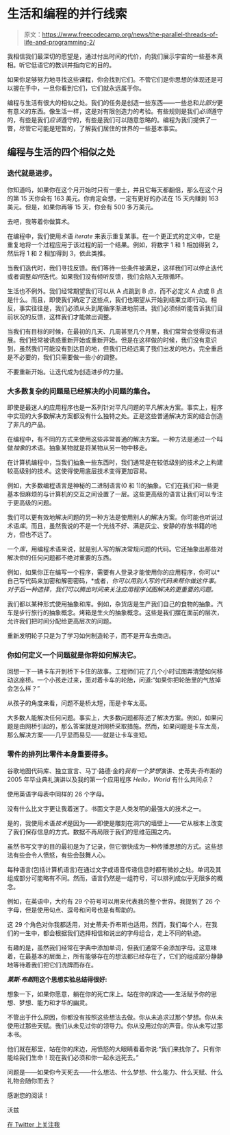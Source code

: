 # 生活和编程的并行线索

> 原文：<https://www.freecodecamp.org/news/the-parallel-threads-of-life-and-programming-2/>

我相信我们最深切的愿望是，通过付出时间的代价，向我们展示宇宙的一些基本真相。听它低语它的教训并指向它的目的。

如果你足够努力地寻找这些课程，你会找到它们。不管它们是你思想的体现还是可以握在手中，一旦你看到它们，它们就永远属于你。

编程与生活有很大的相似之处。我们的任务是创造一些东西——一些总和*比部分*更有意义的东西。像生活一样，这是对有限创造力的考验。有些规则是我们*必须*遵守的，有些是我们*应该*遵守的，有些是我们可以随意忽略的。编程为我们提供了一瞥，尽管它可能是短暂的，了解我们居住的世界的一些基本事实。

## 编程与生活的四个相似之处

### 迭代就是进步。

你知道吗，如果你在这个月开始时只有一便士，并且它每天都翻倍，那么在这个月的第 15 天你会有 163 美元。你肯定会想，一定有更好的办法在 15 天内赚到 163 美元。但是，如果你再等 15 天，你会有 500 多万美元。

去吧，我等着你做算术。

在编程中，我们使用术语 *iterate* 来表示重复某事。在一个更正式的定义中，它是重复地将一个过程应用于该过程的前一个结果。例如，将数字 1 和 1 相加得到 2，然后将 1 和 2 相加得到 3，依此类推。

当我们迭代时，我们寻找反馈。我们等待一些条件被满足，这样我们可以停止迭代或者调整*如何*迭代。如果我们没有倾听反馈，我们会陷入无限循环。

生活也不例外。我们经常期望我们可以从 A 点跳到 B 点，而不必定义 A 点或 B 点是什么。而且，即使我们确定了这些点，我们也期望从开始到结束立即行动。相反，事实往往是，我们必须从头到尾循序渐进地前进。我们必须倾听能告诉我们目前状况的反馈，这样我们才能做出调整。

当我们有目标的时候，在最初的几天、几周甚至几个月里，我们常常会觉得没有进展。我们经常被诱惑重新开始或重新开始。但是在这样做的时候，我们没有意识到，虽然我们可能没有到达目的地，但我们已经远离了我们出发的地方。完全重启是不必要的，我们只需要做一些小的调整。

不要重新开始。让迭代成为创造进步的力量。

### 大多数复杂的问题是已经解决的小问题的集合。

即使是最迷人的应用程序也是一系列针对平凡问题的平凡解决方案。事实上，程序中实现的大多数解决方案都没有什么独特之处。正是这些普通解决方案的结合创造了非凡的产品。

在编程中，有不同的方式来使用这些非常普通的解决方案。一种方法是通过一个叫做*抽象*的术语。抽象某物就是将某物从另一物中移走。

在计算机编程中，当我们抽象一些东西时，我们通常是在较低级别的技术之上构建较高级别的技术。这使得使用底层技术变得更加容易。

例如，大多数编程语言是神秘的二进制语言(0 和 1)的抽象。它们在我们和一些更基本但麻烦的与计算机的交互之间设置了一层。这些更高级的语言让我们可以专注于更高级的问题。

我们可以更有效地解决问题的另一种方法是使用别人的解决方案。你可能也听说过术语*库*。而且，虽然我说的不是一个光线不好、满是灰尘、安静的存放书籍的地方，但也不远了。

一个*库*，用编程术语来说，就是别人写的解决常规问题的代码。它还抽象出那些对解决你的任何问题都不绝对重要的东西。

例如，如果你正在编写一个程序，需要有人登录才能使用你的应用程序，你可以*自己写代码来加密和解密密码，*或者，*你可以用别人写的代码来帮你做这件事。对于后一种选择，我们可以腾出时间来关注应用程序试图解决的更重要的问题。*

我们都以某种形式使用抽象和库。例如，杂货店是生产我们自己的食物的抽象。汽车是步行旅行的抽象概念。烤箱是生火的抽象概念。这些是我们摆在面前的层次，允许我们把时间分配给更高层次的问题。

重新发明轮子只是为了学习如何制造轮子，而不是开车去商店。

### 你如何定义一个问题就是你将如何解决它。

回想一下一辆卡车开到桥下卡住的故事。工程师们花了几个小时试图弄清楚如何移动这座桥。一个小孩走过来，面对着卡车的轮胎，问道:“如果你把轮胎里的气放掉会怎么样？”

从孩子的角度来看，问题不是桥太短，而是卡车太高。

大多数人能解决任何问题。事实上，大多数问题都陈述了解决方案。例如，如果问题是由网桥引起的，那么答案就是对网桥采取措施。然而，如果问题是卡车太高，那么解决方案——几乎显而易见——就是让卡车变短。

### 零件的排列比零件本身重要得多。

谷歌地图代码库、独立宣言、马丁·路德·金的*我有一个梦想*演讲、史蒂夫·乔布斯的 2005 年毕业典礼演讲以及我的第一个应用程序 *Hello，World* 有什么共同点？

使用英语字母表中同样的 26 个字母。

没有什么比文字更让我着迷了。书面文字是人类发明的最强大的技术之一。

是的，我使用术语*技术*是因为——即使是雕刻在洞穴的墙壁上——它从根本上改变了我们保存信息的方式。数据不再局限于我们的思维范围之内。

虽然书写文字的目的最初是为了记录，但它很快成为一种传播思想的方式。这些想法有些会令人愤怒，有些会鼓舞人心。

每种语言(包括计算机语言)在通过文字或语音传递信息时都有微妙之处。单词及其组成部分可能略有不同。然而，语言仍然是一组符号，可以排列成似乎无限多的概念。

例如，在英语中，大约有 29 个符号可以用来代表我的整个世界。我提到了 26 个字母，但是使用句点、逗号和问号也是有帮助的。

这 29 个角色对你我都适用，对史蒂夫·乔布斯也适用。然而，我们每个人，在我们的一生中，都会根据我们选择相信和说出的字母组合，走上不同的轨迹。

有趣的是，虽然我们经常在字典中添加单词，但我们通常不会添加字母。这意味着，在最基本的层面上，所有能够存在的想法都已经存在了，它们的组成部分静静地等待着我们把它们洗牌而存在。

***莱斯·布朗*用这个思想实验总结得很好:**

想象一下，如果你愿意，躺在你的死亡床上。站在你的床边——生活赋予你的思想、梦想、能力和才华的幽灵。

不管出于什么原因，你都没有按照这些想法去做。你从未追求过那个梦想。你从未使用过那些天赋。我们从未见过你的领导力。你从没用过你的声音。你从未写过那本书。

他们就在那里，站在你的床边，用愤怒的大眼睛看着你说:“我们来找你了。只有你能给我们生命！现在我们必须和你一起永远死去。”

问题是——如果你今天死去——什么想法、什么梦想、什么能力、什么天赋、什么礼物会随你而去？

感谢您的阅读！

沃兹

[在 Twitter 上关注我](https://twitter.com/Brandonwoz)